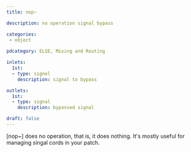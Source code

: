 ```yaml
---
title: nop~

description: no operation signal bypass

categories:
 - object
 
pdcategory: ELSE, Mixing and Routing

inlets:
  1st:
  - type: signel
    description: signal to bypass

outlets:
  1st:
  - type: signal
    description: bypassed signal

draft: false
---
```


[nop~] does no operation, that is, it does nothing. It's mostly useful for managing singal cords in your patch.